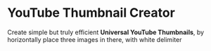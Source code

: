 # YouTube Thumbnail Creator

Create simple but truly efficient **Universal YouTube Thumbnails**, by horizontally place three images in there, with white delimiter
